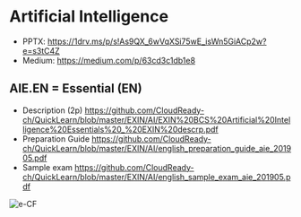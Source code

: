 # Artificial Intelligence
* PPTX: https://1drv.ms/p/s!As9QX_6wVqXSi75wE_isWn5GiACp2w?e=s3tC4Z
* Medium: https://medium.com/p/63cd3c1db1e8

## AIE.EN = Essential (EN)
* Description (2p) https://github.com/CloudReady-ch/QuickLearn/blob/master/EXIN/AI/EXIN%20BCS%20Artificial%20Intelligence%20Essentials%20_%20EXIN%20descrp.pdf
* Preparation Guide https://github.com/CloudReady-ch/QuickLearn/blob/master/EXIN/AI/english_preparation_guide_aie_201905.pdf
* Sample exam https://github.com/CloudReady-ch/QuickLearn/blob/master/EXIN/AI/english_sample_exam_aie_201905.pdf

![e-CF](/english_e-CF_mapping_aie_201905.png)
